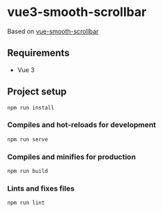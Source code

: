 # vue3-smooth-scrollbar

Based on [vue-smooth-scrollbar](https://github.com/BlackBP/vue-smooth-scrollbar)

## Requirements
- Vue 3

## Project setup
```
npm run install
```

### Compiles and hot-reloads for development
```
npm run serve
```

### Compiles and minifies for production
```
npm run build
```

### Lints and fixes files
```
npm run lint
```
